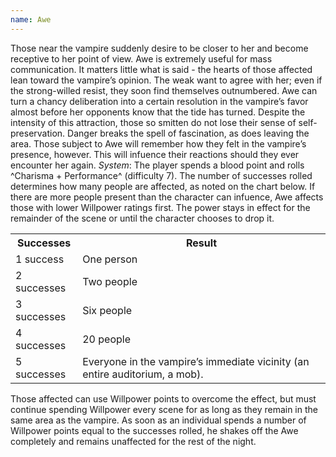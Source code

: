 ```yaml
---
name: Awe
---
```


Those near the vampire suddenly desire to be closer to her and become receptive to her point of view. Awe is extremely useful for mass communication. It matters little what is said - the hearts of those affected lean toward the vampire’s opinion. The weak want to agree with her; even if the strong-willed resist, they soon find themselves outnumbered. Awe can turn a chancy deliberation into a certain resolution in the vampire’s favor almost before her opponents know that the tide has turned. Despite the intensity of this attraction, those so smitten do not lose their sense of self-preservation. Danger breaks the spell of fascination, as does leaving the area. Those subject to Awe will remember how they felt in the vampire’s presence, however. This will infuence their reactions should they ever encounter her again.
_System_: The player spends a blood point and rolls ^Charisma + Performance^ (difficulty 7). The number of successes rolled determines how many people are affected, as noted on the chart below. If there are more people present than the character can infuence, Awe affects those with lower Willpower ratings first. The power stays in effect for the remainder of the scene or until the character chooses to drop it.
<table><tr><th>Successes</th><th>Result</th></tr><tr><td>1 success</td><td>One person</td></tr><tr><td>2 successes</td><td>Two people</td></tr><tr><td>3 successes</td><td>Six people</td></tr><tr><td>4 successes</td><td>20 people</td></tr><tr><td>5 successes</td><td>Everyone in the vampire’s immediate vicinity (an entire auditorium, a mob).</td></tr></table>Those affected can use Willpower points to overcome the effect, but must continue spending Willpower every scene for as long as they remain in the same area as the vampire. As soon as an individual spends a number of Willpower points equal to the successes rolled, he shakes off the Awe completely and remains unaffected for the rest of the night.